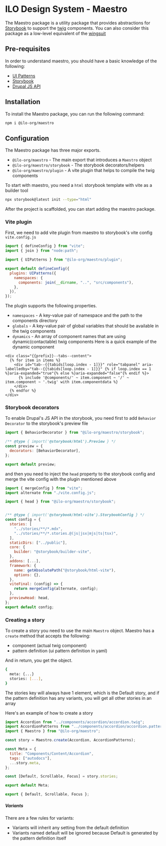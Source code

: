 # ILO Design System - Maestro

The Maestro package is a utility package that provides abstractions for [Storybook](https://storybook.js.org/) to support the [twig](https://twig.symfony.com/) components. You can also consider this package as a low-level equivalent of the [wingsuit](https://github.com/wingsuit-designsystem/wingsuit)

## Pre-requisites

In order to understand maestro, you should have a basic knowledge of the following:

- [UI Patterns](https://www.drupal.org/project/ui_patterns)
- [Storybook](https://storybook.js.org/)
- [Drupal JS API](https://www.drupal.org/docs/drupal-apis/javascript-api/javascript-api-overview)

## Installation

To install the Maestro package, you can run the following command:

```bash
npm i @ilo-org/maestro
```

## Configuration

The Maestro package has three major exports.

- `@ilo-org/maestro` - The main export that introduces a `Maestro` object
- `@ilo-org/maestro/storybook` - The storybook decorators/helpers
- `@ilo-org/maestro/plugin` - A vite plugin that helps to compile the twig components

To start with maestro, you need a `html` storybook template with vite as a builder tool

```bash
npx storybook@latest init --type="html"
```

After the project is scaffolded, you can start adding the maestro package.

### Vite plugin

First, we need to add vite plugin from maestro to storybook's vite config `vite.config.js`

```js
import { defineConfig } from "vite";
import { join } from "node:path";

import { UIPatterns } from "@ilo-org/maestro/plugin";

export default defineConfig({
  plugins: UIPatterns({
    namespaces: {
      components: join(__dirname, "..", "src/components"),
    },
  }),
});
```

The plugin supports the following properties.

- `namespaces` - A key-value pair of namespace and the path to the components directory
- `globals` - A key-value pair of global variables that should be available in the twig components
- `dynamics` - An array of component names that are using dynamic(contactable) twig components
  Here is a quick example of the dynamic component

```twig
<div class="{{prefix}}--tabs--content">
  {% for item in items %}
    <div id="tab--{{tabids[loop.index - 1]}}" role="tabpanel" aria-labelledby="tab--{{tabids[loop.index - 1]}}" {% if loop.index == 1 %}aria-expanded="true"{% else %}aria-expanded="false"{% endif %}>
      {% include '@components/' ~ item.component ~ '/' ~ item.component ~ '.twig' with item.componentdata %}
    </div>
  {% endfor %}
</div>
```

### Storybook decorators

To enable Drupal's JS API in the storybook, you need first to add `Behavior Decorator` to the storybook's preview file

```js
import { BehaviorDecorator } from "@ilo-org/maestro/storybook";

/** @type { import('@storybook/html').Preview } */
const preview = {
  decorators: [BehaviorDecorator],
};

export default preview;
```

and then you need to inject the `head` property to the storybook config and merge the vite config with the plugin mentioned above

```js
import { mergeConfig } from "vite";
import alternate from "./vite.config.js";

import { head } from "@ilo-org/maestro/storybook";


/** @type { import('@storybook/html-vite').StorybookConfig } */
const config = {
  stories: [
    "../stories/**/*.mdx",
    "../stories/**/*.stories.@(js|jsx|mjs|ts|tsx)",
  ],
  staticDirs: ["../public"],
  core: {
    builder: "@storybook/builder-vite",
  },
  addons: [...],
  framework: {
    name: getAbsolutePath("@storybook/html-vite"),
    options: {},
  },
  viteFinal: (config) => {
    return mergeConfig(alternate, config);
  },
  previewHead: head,
};
export default config;
```

### Creating a story

To create a story you need to use the main `Maestro` object. Maestro has a `create` method that accepts the following:

- component (actual twig component)
- pattern definition (ui pattern definition in yaml)

And in return, you get the object.

```bash
{
  meta: {...}
  stories: [...],
}
```

The stories key will always have 1 element, which is the Default story, and if the pattern definition has any variants, you will get all other stories in an array

Here's an example of how to create a story

```js
import Accordion from "../components/accordion/accordion.twig";
import AccordionPatterns from "../components/accordion/accordion.pattern.yml";
import { Maestro } from "@ilo-org/maestro";

const story = Maestro.create(Accordion, AccordionPatterns);

const Meta = {
  title: "Components/Content/Accordion",
  tags: ["autodocs"],
  ...story.meta,
};

const [Default, Scrollable, Focus] = story.stories;

export default Meta;

export { Default, Scrollable, Focus };
```

##### Variants

There are a few rules for variants:

- Variants will inherit any setting from the default definition
- Variants named default will be ignored because Default is generated by the pattern definition itself
